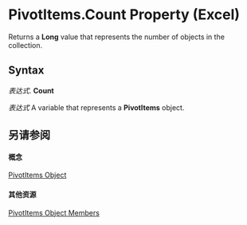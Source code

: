 
# PivotItems.Count Property (Excel)

Returns a  **Long** value that represents the number of objects in the collection.


## Syntax

 _表达式_. **Count**

 _表达式_ A variable that represents a **PivotItems** object.


## 另请参阅


#### 概念


[PivotItems Object](df47021a-2b06-fa10-5712-58956c7ffe07.md)
#### 其他资源


[PivotItems Object Members](http://msdn.microsoft.com/library/57d5cd8b-55ec-5188-dc8c-e6c97441c3a5%28Office.15%29.aspx)